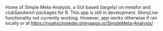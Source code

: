 Home of Simple Meta-Analysis, a GUI based (largely) on metafor and clubSandwich packages for R. This app is still in development. 
ShinyLive functionality not currently working. However, app works otherwise if ran locally or at https://noahschroeder.shinyapps.io/SimpleMeta-Analysis/ 
